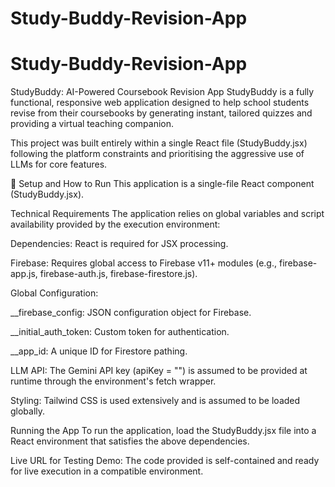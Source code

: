 # Study-Buddy-Revision-App
# Study-Buddy-Revision-App
StudyBuddy: AI-Powered Coursebook Revision App
StudyBuddy is a fully functional, responsive web application designed to help school students revise from their coursebooks by generating instant, tailored quizzes and providing a virtual teaching companion.

This project was built entirely within a single React file (StudyBuddy.jsx) following the platform constraints and prioritising the aggressive use of LLMs for core features.

🚀 Setup and How to Run
This application is a single-file React component (StudyBuddy.jsx).

Technical Requirements
The application relies on global variables and script availability provided by the execution environment:

Dependencies: React is required for JSX processing.

Firebase: Requires global access to Firebase v11+ modules (e.g., firebase-app.js, firebase-auth.js, firebase-firestore.js).

Global Configuration:

__firebase_config: JSON configuration object for Firebase.

__initial_auth_token: Custom token for authentication.

__app_id: A unique ID for Firestore pathing.

LLM API: The Gemini API key (apiKey = "") is assumed to be provided at runtime through the environment's fetch wrapper.

Styling: Tailwind CSS is used extensively and is assumed to be loaded globally.

Running the App
To run the application, load the StudyBuddy.jsx file into a React environment that satisfies the above dependencies.

Live URL for Testing Demo:
The code provided is self-contained and ready for live execution in a compatible environment.
